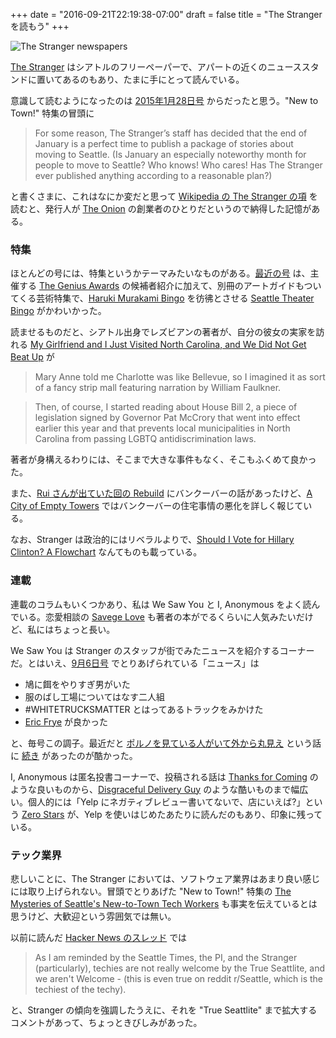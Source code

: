 +++
date = "2016-09-21T22:19:38-07:00"
draft = false
title = "The Stranger を読もう"
+++

<div class="photo">
<img src="/photo/the-stranger.jpg" alt="The Stranger newspapers">
</div>

[The Stranger](http://www.thestranger.com/) はシアトルのフリーペーパーで、アパートの近くのニューススタンドに置いてあるのもあり、たまに手にとって読んでいる。

意識して読むようになったのは [2015年1月28日号](http://www.thestranger.com/issues/21563013/2015-01-28) からだったと思う。"New to Town!" 特集の冒頭に

> For some reason, The Stranger’s staff has decided that the end of January is a perfect time to publish a package of stories about moving to Seattle. (Is January an especially noteworthy month for people to move to Seattle? Who knows! Who cares! Has The Stranger ever published anything according to a reasonable plan?)

と書くさまに、これはなにか変だと思って [Wikipedia の The Stranger の項](https://en.wikipedia.org/wiki/The_Stranger_(newspaper)) を読むと、発行人が [The Onion](http://www.theonion.com/) の創業者のひとりだというので納得した記憶がある。

### 特集

ほとんどの号には、特集というかテーマみたいなものがある。[最近の号](http://www.thestranger.com/issues/24548712/2016-09-14) は、主催する [The Genius Awards](http://www.thestranger.com/genius-awards-2016) の候補者紹介に加えて、別冊のアートガイドもついてくる芸術特集で、[Haruki Murakami Bingo](http://www.incidentalcomics.com/2012/06/haruki-murakami-bingo.html) を彷彿とさせる [Seattle Theater Bingo](http://www.thestranger.com/theater/2016/09/12/24555198/seattle-theater-bingo) がかわいかった。

読ませるものだと、シアトル出身でレズビアンの著者が、自分の彼女の実家を訪れる [My Girlfriend and I Just Visited North Carolina, and We Did Not Get Beat Up](http://www.thestranger.com/features/2016/06/22/24238335/queer-issue-my-girlfriend-and-i-just-visited-north-carolina-and-we-did-not-get-beat-uphhh) が

> Mary Anne told me Charlotte was like Bellevue, so I imagined it as sort of a fancy strip mall featuring narration by William Faulkner.

> Then, of course, I started reading about House Bill 2, a piece of legislation signed by Governor Pat McCrory that went into effect earlier this year and that prevents local municipalities in North Carolina from passing LGBTQ antidiscrimination laws.

著者が身構えるわりには、そこまで大きな事件もなく、そこもふくめて良かった。

また、[Rui さんが出ていた回の Rebuild](http://rebuild.fm/153a/) にバンクーバーの話があったけど、[A City of Empty Towers](http://www.thestranger.com/features/2016/08/03/24419129/a-city-of-empty-towers-what-seattle-can-learn-from-vancouvers-real-estate-crisis) ではバンクーバーの住宅事情の悪化を詳しく報じている。

なお、Stranger は政治的にはリベラルよりで、[Should I Vote for Hillary Clinton? A Flowchart](http://www.thestranger.com/department-of-columns/2016/07/27/24395959/new-column) なんてものも載っている。

### 連載

連載のコラムもいくつかあり、私は We Saw You と I, Anonymous をよく読んでいる。恋愛相談の [Savege Love](http://www.thestranger.com/savage-love/) も著者の本がでるくらいに人気みたいだけど、私にはちょっと長い。

We Saw You は Stranger のスタッフが街でみたニュースを紹介するコーナーだ。とはいえ、[9月6日号](http://www.thestranger.com/we-saw-you/2016/09/06/24541415/we-saw-you-feeding-the-birds-way-too-much-food-and-making-fun-of-black-lives-matter-with-your-truck) でとりあげられている「ニュース」は

* 鳩に餌をやりすぎ男がいた
* 服のばし工場についてはなす二人組
* #WHITETRUCKSMATTER とはってあるトラックをみかけた
* [Eric Frye](http://www.thestranger.com/events/24441222/eric-frye-raica-rm-francis) が良かった

と、毎号この調子。最近だと [ポルノを見ている人がいて外から丸見え](http://www.thestranger.com/we-saw-you/2016/04/20/23980625/we-saw-you-harassing-women-outside-the-library-being-a-brat-on-the-bus-and-watching-porn-on-mercer-island) という話に [続き](http://www.thestranger.com/we-saw-you/2016/07/06/24305921/we-saw-you-get-a-sparkler-on-your-birthday-cake-in-fremont-and-almost-get-hit-by-a-firework-in-ballard) があったのが酷かった。

I, Anonymous は匿名投書コーナーで、投稿される話は [Thanks for Coming](http://www.thestranger.com/i-anonymous/2016/07/20/24361838/i-anonymous) のような良いものから、[Disgraceful Delivery Guy](http://www.thestranger.com/i-anonymous/2016/09/06/24541445/i-anonymous) のような酷いものまで幅広い。個人的には「Yelp にネガティブレビュー書いてないで、店にいえば?」という [Zero Stars](http://www.thestranger.com/seattle/i-anonymous/Content?oid=21628064) が、Yelp を使いはじめたあたりに読んだのもあり、印象に残っている。

### テック業界

悲しいことに、The Stranger においては、ソフトウェア業界はあまり良い感じには取り上げられない。冒頭でとりあげた "New to Town!" 特集の [The Mysteries of Seattle's New-to-Town Tech Workers](http://www.thestranger.com/seattle/the-mysteries-of-seattles-new-to-town-tech-workers/Content?oid=21567302) も事実を伝えているとは思うけど、大歓迎という雰囲気では無い。

以前に読んだ [Hacker News のスレッド](https://news.ycombinator.com/item?id=11537307) では

> As I am reminded by the Seattle Times, the PI, and the Stranger (particularly), techies are not really welcome by the True Seattlite, and we aren't Welcome - (this is even true on reddit r/Seattle, which is the techiest of the techy).

と、Stranger の傾向を強調したうえに、それを "True Seattlite" まで拡大するコメントがあって、ちょっときびしみがあった。
